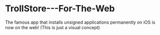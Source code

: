 # TrollStore---For-The-Web
The famous app that installs unsigned applications permanently on iOS is now on the web! (This is just a visual concept)

